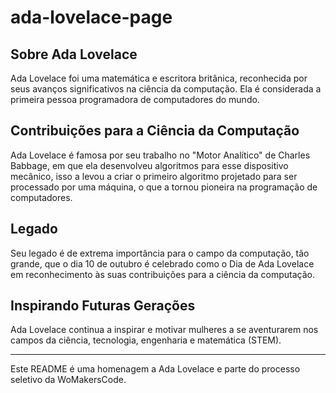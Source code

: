 # ada-lovelace-page

## Sobre Ada Lovelace

Ada Lovelace foi uma matemática e escritora britânica, reconhecida por seus avanços significativos na ciência da computação. Ela é considerada a primeira pessoa programadora de computadores do mundo.

## Contribuições para a Ciência da Computação

Ada Lovelace é famosa por seu trabalho no "Motor Analítico" de Charles Babbage, em que ela desenvolveu algoritmos para esse dispositivo mecânico, isso a levou a criar o primeiro algoritmo projetado para ser processado por uma máquina, o que a tornou pioneira na programação de computadores.

## Legado

Seu legado é de extrema importância para o campo da computação, tão grande, que o dia 10 de outubro é celebrado como o Dia de Ada Lovelace em reconhecimento às suas contribuições para a ciência da computação.

## Inspirando Futuras Gerações

Ada Lovelace continua a inspirar e motivar mulheres a se aventurarem nos campos da ciência, tecnologia, engenharia e matemática (STEM).

---

Este README é uma homenagem a Ada Lovelace e parte do processo seletivo da WoMakersCode.

